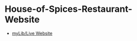 # House-of-Spices-Restaurant-Website

 * <a href="https://house-of-spices-restaurant-website.vercel.app">myLib/Live Website</a>
